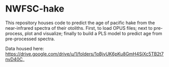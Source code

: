 # NWFSC-hake

This repository houses code to predict the age of pacific hake from the near-infrared spectra of their otoliths. First, to load OPUS files; next to pre-process, plot and visualize; finally to build a PLS model to predict age from pre-processed spectra. 

Data housed here: https://drive.google.com/drive/u/1/folders/1oBjyUK6pKu8GmH4SiXc5TB2t7nvD40C_